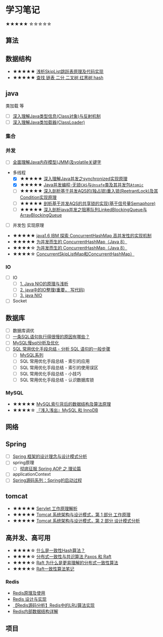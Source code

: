 # 学习笔记

★★★★★
☆☆☆☆☆

## 算法

## 数据结构

- ★★★★★ [浅析SkipList跳跃表原理及代码实现](https://blog.csdn.net/ict2014/article/details/17394259)
- ★★★★★ [查找 链表 二分 二叉树 红黑树 hash](../search/search.md)

## java

类加载 等
- [ ] [深入理解Java类型信息(Class对象)与反射机制](https://blog.csdn.net/javazejian/article/details/70768369)
- [ ] [深入理解Java类加载器(ClassLoader)](https://blog.csdn.net/javazejian/article/details/73413292)

### 集合

### 并发

- [ ] [全面理解Java内存模型(JMM)及volatile关键字](https://blog.csdn.net/javazejian/article/details/72772461)
- 多线程
    - [x] ★★★★★ [深入理解Java并发之synchronized实现原理](https://blog.csdn.net/javazejian/article/details/72828483)
    - [x] ★★★★★ [Java并发编程-无锁`CAS`与`Unsafe`类及其并发包`Atomic`](https://blog.csdn.net/javazejian/article/details/72772470#无锁的执行者-cas)
    - [ ] ★★★★★ [深入剖析基于并发AQS的(独占锁)重入锁(ReetrantLock)及其Condition实现原理](https://blog.csdn.net/javazejian/article/details/75043422)
    - [ ] ★★★★★ [剖析基于并发AQS的共享锁的实现(基于信号量Semaphore)](https://blog.csdn.net/javazejian/article/details/76167357)
    - [ ] ★★★★★ [深入剖析java并发之阻塞队列LinkedBlockingQueue与ArrayBlockingQueue](https://blog.csdn.net/javazejian/article/details/77410889)
- [ ] 并发包 实现原理

- ★★★★★ [java1.6 IBM 探索 ConcurrentHashMap 高并发性的实现机制](https://www.ibm.com/developerworks/cn/java/java-lo-concurrenthashmap/index.html)
- ★★★★★ [为并发而生的 ConcurrentHashMap（Java 8）](https://www.cnblogs.com/yangming1996/p/8031199.html)
- ★★★★☆ [为并发而生的 ConcurrentHashMap（Java 8）](https://www.cnblogs.com/wzhanke/p/4763356.html)
- ★★★★☆ [ConcurrentSkipListMap和ConcurrentHashMap）](https://www.cnblogs.com/ygj0930/p/6543901.html)

### IO

- [ ] IO
    - [ ] [1. Java NIO的原理与浅析](https://itimetraveler.github.io/2018/05/15/%E3%80%90Java%E3%80%91NIO%E7%9A%84%E7%90%86%E8%A7%A3/)
    - [ ] [2. java中的IO整理(重要， 写代码)](https://www.cnblogs.com/rollenholt/archive/2011/09/11/2173787.html)
    - [ ] [3. java NIO](https://www.cnblogs.com/rollenholt/archive/2011/09/29/2195730.html)
- [ ] Socket

## 数据库

- [ ] 数据库调优
- [ ] [一条SQL语句执行得很慢的原因有哪些？](https://zhuanlan.zhihu.com/p/62941196)
- [ ] [MySQL慢sql分析及优化](https://segmentfault.com/a/1190000006726948#articleHeader0)
- [ ] [SQL 常用优化手段总结 - 分析 SQL 语句的一般步骤](https://www.jianshu.com/p/663b8f38db9f)
    - [ ] [MySQL系列](https://www.jianshu.com/nb/23992160)
    - [ ] SQL 常用优化手段总结 - 索引的应用
    - [ ] SQL 常用优化手段总结 - 索引的使用误区
    - [ ] SQL 常用优化手段总结 - 小技巧
    - [ ] SQL 常用优化手段总结 - 认识数据库锁

### MySQL

- ★★★★★ [MySQL索引背后的数据结构及算法原理](http://blog.codinglabs.org/articles/theory-of-mysql-index.html)
- ★★★★☆ [『浅入浅出』MySQL 和 InnoDB](https://draveness.me/mysql-innodb)

## 网络

## Spring

- [ ] [Spring 框架的设计理念与设计模式分析](https://www.ibm.com/developerworks/cn/java/j-lo-spring-principle/index.html)
- [ ] spring原理
    - [ ] [彻底征服 Spring AOP 之 理论篇](https://segmentfault.com/a/1190000007469968)
- [ ] applicationContext
- [ ] [Spring源码系列：Spring的启动过程](https://juejin.im/post/59a286866fb9a0249d616fbb)

## tomcat

- ★★★★★ [Servlet 工作原理解析](https://www.ibm.com/developerworks/cn/java/j-lo-servlet/index.html)
- ★★★★★ [Tomcat 系统架构与设计模式，第 1 部分 工作原理](https://www.ibm.com/developerworks/cn/java/j-lo-tomcat1/index.html)
- ★★★★★ [Tomcat 系统架构与设计模式，第 2 部分 设计模式分析](https://www.ibm.com/developerworks/cn/java/j-lo-tomcat1/index.html)

## 高并发、高可用

- ★★★★☆ [什么是一致性Hash算法？](https://zhuanlan.zhihu.com/p/34985026)
- ★★★★☆ [分布式一致性与共识算法  Paxos 和 Raft ](https://draveness.me/consensus)
- ★★★★☆ [Raft 为什么是更易理解的分布式一致性算法](https://www.cnblogs.com/mindwind/p/5231986.html)
- ★★★★☆ [Raft一致性算法笔记](https://www.jianshu.com/p/096ae57d1fe0)



### Redis

- [Redis原理及使用](http://www.uml.org.cn/sjjm/201803161.asp)
- [Redis 设计与实现](http://redisbook.com/index.html)
- [【Redis源码分析】Redis中的LRU算法实现](https://segmentfault.com/a/1190000017555834)
- [ Redis内部数据结构详解](http://zhangtielei.com/posts/server.html)

### 

## 项目